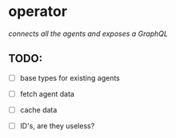 # operator

_connects all the agents and exposes a GraphQL_

## TODO:
* [ ] base types for existing agents
* [ ] fetch agent data
* [ ] cache data
* [ ] ID's, are they useless?
 